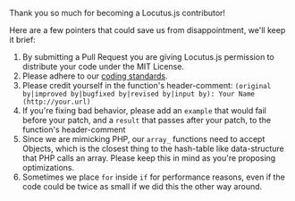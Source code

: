 Thank you so much for becoming a Locutus.js contributor!

Here are a few pointers that could save us from disappointment, we'll keep it brief:

1. By submitting a Pull Request you are giving Locutus.js permission to distribute your code under the MIT License.
1. Please adhere to our [coding standards](/blog/2016/04/01/standard-coding-style/).
1. Please credit yourself in the function's header-comment: `(original by|improved by|bugfixed by|revised by|input by): Your Name (http://your.url)`
1. If you're fixing bad behavior, please add an `example` that would fail before your patch, and a `result` that passes after your patch, to the function's header-comment
1. Since we are mimicking PHP, our `array_` functions need to accept Objects, which is the closest thing to the hash-table like data-structure that PHP calls an array. Please keep this in mind as you're proposing optimizations.
1. Sometimes we place `for` inside `if` for performance reasons, even if the code could be twice as small if we did this the other way around.
